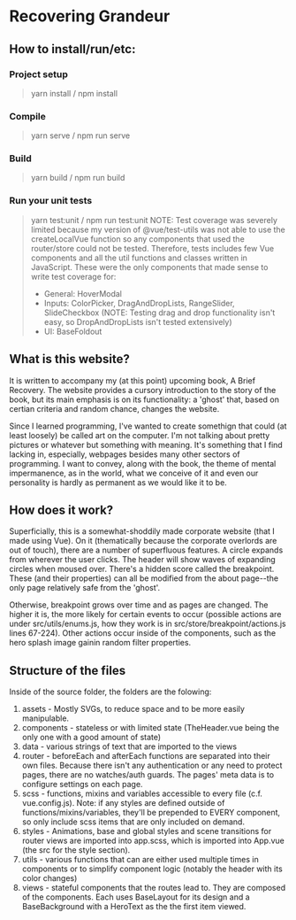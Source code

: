 # Recovering Grandeur

## How to install/run/etc:
### Project setup
> yarn install / npm install
### Compile
> yarn serve / npm run serve
### Build
> yarn build / npm run build
### Run your unit tests
> yarn test:unit / npm run test:unit
> NOTE: Test coverage was severely limited because my version of @vue/test-utils was not able to use the createLocalVue function so any components that used the router/store could not be tested. Therefore, tests includes few Vue components and all the util functions and classes written in JavaScript. 
> These were the only components that made sense to write test coverage for:
> * General: HoverModal
> * Inputs: ColorPicker, DragAndDropLists, RangeSlider, SlideCheckbox (NOTE: Testing drag and drop functionality isn't easy, so DropAndDropLists isn't tested extensively)
> * UI: BaseFoldout

## What is this website?
It is written to accompany my (at this point) upcoming book, A Brief Recovery. The website provides a cursory introduction to the story of the book, but its main emphasis is on its functionality: a 'ghost' that, based on certian criteria and random chance, changes the website.

Since I learned programming, I've wanted to create somethign that could (at least loosely) be called art on the computer. I'm not talking about pretty pictures or whatever but something with meaning. It's something that I find lacking in, especially, webpages besides many other sectors of programming. I want to convey, along with the book, the theme of mental impermanence, as in the world, what we conceive of it and even our personality is hardly as permanent as we would like it to be.

## How does it work?
Superficially, this is a somewhat-shoddily made corporate website (that I made using Vue). On it (thematically because the corporate overlords are out of touch), there are a number of superfluous features. A circle expands from wherever the user clicks. The header will show waves of expanding circles when moused over. There's a hidden score called the breakpoint. These (and their properties) can all be modified from the about page--the only page relatively safe from the 'ghost'.

Otherwise, breakpoint grows over time and as pages are changed. The higher it is, the more likely for certain events to occur (possible actions are under src/utils/enums.js, how they work is in src/store/breakpoint/actions.js lines 67-224). Other actions occur inside of the components, such as the hero splash image gainin random filter properties.

## Structure of the files

Inside of the source folder, the folders are the folowing:

1. assets - Mostly SVGs, to reduce space and to be more easily manipulable.
2. components - stateless or with limited state (TheHeader.vue being the only one with a good amount of state)
3. data - various strings of text that are imported to the views
4. router - beforeEach and afterEach functions are separated into their own files. Because there isn't any authentication or any need to protect pages, there are no watches/auth guards. The pages' meta data is to configure settings on each page.
5. scss - functions, mixins and variables accessible to every file (c.f. vue.config.js). Note: if any styles are defined outside of functions/mixins/variables, they'll be prepended to EVERY component, so only include scss items that are only included on demand.
6. styles - Animations, base and global styles and scene transitions for router views are imported into app.scss, which is imported into App.vue (the src for the style section).
7. utils - various functions that can are either used multiple times in components or to simplify component logic (notably the header with its color changes)
8. views - stateful components that the routes lead to. They are composed of the components. Each uses BaseLayout for its design and a BaseBackground with a HeroText as the the first item viewed.
